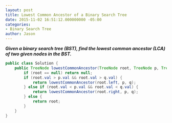 ```yaml
---
layout: post
title: Lowest Common Ancestor of a Binary Search Tree
date: 2015-11-02 16:51:12.000000000 -05:00
categories:
- Binary Search Tree
author: Jason
---
```

<p><strong><em>Given a binary search tree (BST), find the lowest common ancestor (LCA) of two given nodes in the BST.</em></strong></p>

``` java
public class Solution {
    public TreeNode lowestCommonAncestor(TreeNode root, TreeNode p, TreeNode q) {
        if (root == null) return null;
        if (root.val > p.val && root.val > q.val) {
            return lowestCommonAncestor(root.left, p, q);
        } else if (root.val < p.val && root.val < q.val) {
            return lowestCommonAncestor(root.right, p, q);
        } else {
            return root;
        }
    }
}
```
